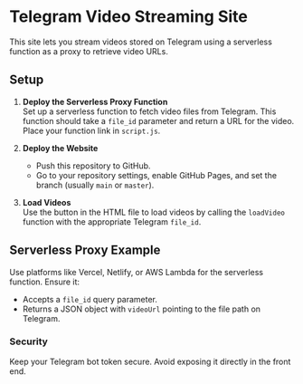 # Telegram Video Streaming Site

This site lets you stream videos stored on Telegram using a serverless function as a proxy to retrieve video URLs.

## Setup

1. **Deploy the Serverless Proxy Function**  
   Set up a serverless function to fetch video files from Telegram. This function should take a `file_id` parameter and return a URL for the video. Place your function link in `script.js`.

2. **Deploy the Website**  
   - Push this repository to GitHub.
   - Go to your repository settings, enable GitHub Pages, and set the branch (usually `main` or `master`).
   
3. **Load Videos**  
   Use the button in the HTML file to load videos by calling the `loadVideo` function with the appropriate Telegram `file_id`.

## Serverless Proxy Example

Use platforms like Vercel, Netlify, or AWS Lambda for the serverless function. Ensure it:
- Accepts a `file_id` query parameter.
- Returns a JSON object with `videoUrl` pointing to the file path on Telegram.

### Security
Keep your Telegram bot token secure. Avoid exposing it directly in the front end.
